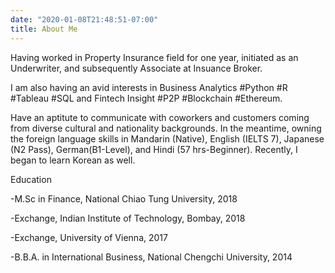 ```yaml
---
date: "2020-01-08T21:48:51-07:00"
title: About Me
---
```


Having worked in Property Insurance field for one year, initiated as an Underwriter, and subsequently Associate at Insuance Broker.<br />

I am also having an avid interests in Business Analytics #Python #R #Tableau #SQL and Fintech Insight #P2P #Blockchain #Ethereum.<br />

Have an aptitute to communicate with coworkers and customers coming from diverse cultural and nationality backgrounds. In the meantime, owning the foreign language skills in Mandarin (Native), English (IELTS 7), Japanese (N2 Pass), German(B1-Level), and Hindi (57 hrs-Beginner). Recently, I began to learn Korean as well.

Education

-M.Sc in Finance, National Chiao Tung University, 2018<br/>

-Exchange, Indian Institute of Technology, Bombay, 2018<br/>

-Exchange, University of Vienna, 2017<br/>

-B.B.A. in International Business, National Chengchi University, 2014<br/>
